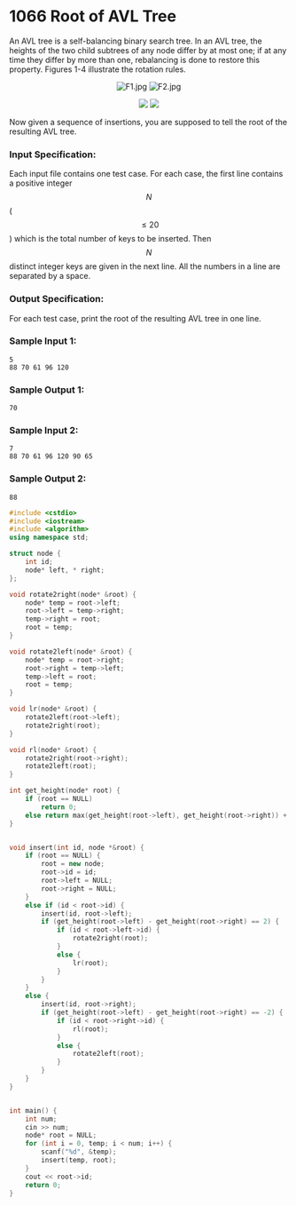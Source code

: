 # 1066 Root of AVL Tree
An AVL tree is a self-balancing binary search tree.  In an AVL tree, the heights of the two child subtrees of any node differ by at most one; if at any time they differ by more than one, rebalancing is done to restore this property.  Figures 1-4 illustrate the rotation rules.

<center>

![F1.jpg](~/8e3c8cca-d5ab-490b-be8b-c7101ffb94a4.jpg)
![F2.jpg](~/bcdb39fb-08b6-41d8-8a3d-96708e4ad97c.jpg)


![](~/33) 
![](~/34)
</center>
Now given a sequence of insertions, you are supposed to tell the root of the resulting AVL tree.

### Input Specification:

Each input file contains one test case.  For each case, the first line contains a positive integer $$N$$ ($$\le 20$$) which is the total number of keys to be inserted.  Then $$N$$ distinct integer keys are given in the next line.  All the numbers in a line are separated by a space.

### Output Specification:

For each test case, print the root of the resulting AVL tree in one line.

### Sample Input 1:
```in
5
88 70 61 96 120
```

### Sample Output 1:
```out
70
```

### Sample Input 2:
```
7
88 70 61 96 120 90 65
```

### Sample Output 2:
```
88
```
```cpp
#include <cstdio>
#include <iostream>
#include <algorithm>
using namespace std;

struct node {
	int id;
	node* left, * right;
};

void rotate2right(node* &root) {
	node* temp = root->left;
	root->left = temp->right;
	temp->right = root;
	root = temp;
}

void rotate2left(node* &root) {
	node* temp = root->right;
	root->right = temp->left;
	temp->left = root;
	root = temp;
}

void lr(node* &root) {
	rotate2left(root->left);
	rotate2right(root);
}

void rl(node* &root) {
	rotate2right(root->right);
	rotate2left(root);
}

int get_height(node* root) {
	if (root == NULL)
		return 0;
	else return max(get_height(root->left), get_height(root->right)) + 1;
}


void insert(int id, node *&root) {
	if (root == NULL) {
		root = new node;
		root->id = id;
		root->left = NULL;
		root->right = NULL;
	}
	else if (id < root->id) {
		insert(id, root->left);	
		if (get_height(root->left) - get_height(root->right) == 2) {
			if (id < root->left->id) {
				rotate2right(root);
			}
			else {
				lr(root);
			}
		}
	}
	else {
		insert(id, root->right);
		if (get_height(root->left) - get_height(root->right) == -2) {
			if (id < root->right->id) {
				rl(root);
			}
			else {
				rotate2left(root);
			}
		}
	}
}


int main() {
	int num;
	cin >> num;
	node* root = NULL;
	for (int i = 0, temp; i < num; i++) {
		scanf("%d", &temp);
		insert(temp, root);
	}
	cout << root->id;
	return 0;
}
```